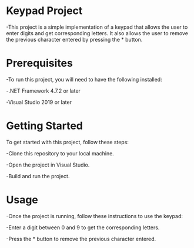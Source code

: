 # Keypad Project

-This project is a simple implementation of a keypad that allows the user to enter digits and get corresponding letters. It also allows the user to remove the previous character entered by pressing the * button.

# Prerequisites
-To run this project, you will need to have the following installed:

-.NET Framework 4.7.2 or later

-Visual Studio 2019 or later

# Getting Started
To get started with this project, follow these steps:

-Clone this repository to your local machine.

-Open the project in Visual Studio.

-Build and run the project.

# Usage
-Once the project is running, follow these instructions to use the keypad:

-Enter a digit between 0 and 9 to get the corresponding letters.

-Press the * button to remove the previous character entered.
